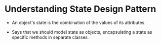 # Understanding State Design Pattern

- An object's state is the combination of the values of its attributes.

- Says that we should model state as objects, encapsulating a state as specific methods in separate classes.
